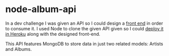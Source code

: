 # node-album-api

In a dev challenge I was given an API so I could design a [front end](https://github.com/miguel-hv/angular-album-api-front) in order to consume it.
I used Node to clone the given API given so I could [deploy it in Heroku](https://albums-api-dev-challenge.herokuapp.com) along with the designed front-end.

This API features MongoDB to store data in just two related models: Artists and Albums.
